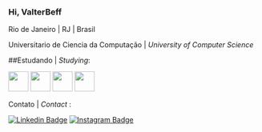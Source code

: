 ### Hi, **ValterBeff**

Rio de Janeiro | RJ | Brasil

Universitario de Ciencia da Computação | *University of Computer Science*

##Estudando | *Studying*:
            
<img src="https://cdn.jsdelivr.net/gh/devicons/devicon@latest/icons/html5/html5-original" width="40" height="40" /> <img src="https://cdn.jsdelivr.net/gh/devicons/devicon@latest/icons/python/python-original-wordmark.svg" width="40" height="40" /> <img src="https://cdn.jsdelivr.net/gh/devicons/devicon@latest/icons/nodejs/nodejs-original-wordmark.svg" width="40" height="40" /> <img src="https://cdn.jsdelivr.net/gh/devicons/devicon@latest/icons/git/git-original-wordmark.svg"  width="40" height="40" />          
          

Contato | *Contact* :

[![Linkedin Badge](https://img.shields.io/badge/-LinkedIn-blue?style=flat-square&logo=Linkedin&logoColor=white&link=https://www.linkedin.com/in/monicamhillman/)](https://www.linkedin.com/in/valtebeff-7050321b9/)
[![Instagram Badge](https://img.shields.io/badge/-Instagram-C13584?style=flat-square&labelColor=C13584&logo=instagram&logoColor=white&link=https://www.instagram.com/monihillman/)](https://www.instagram.com/valter.beff/)
